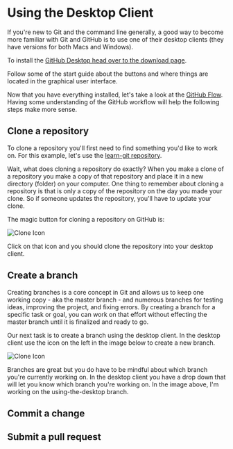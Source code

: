 # Using the Desktop Client 

If you're new to Git and the command line generally, a good way to become more familiar with Git and GitHub is to use one of their desktop clients (they have versions for both Macs and Windows).

To install the [GitHub Desktop head over to the download page](https://desktop.github.com/).

Follow some of the start guide about the buttons and where things are located in the graphical user interface. 

Now that you have everything installed, let's take a look at the [GitHub Flow](https://guides.github.com/introduction/flow/). Having some understanding of the GitHub workflow will help the following steps make more sense. 

## Clone a repository 

To clone a repository you'll first need to find something you'd like to work on. For this example, let's use the [learn-git repository](https://github.com/bulib/learn-git).

Wait, what does cloning a repository do exactly? When you make a clone of a repository you make a copy of that repository and place it in a new directory (folder) on your computer. One thing to remember about cloning a repository is that is only a copy of the repository on the day you made your clone. So if someone updates the repository, you'll have to update your clone. 

The magic button for cloning a repository on GitHub is: 

![Clone Icon](https://raw.githubusercontent.com/bulib/learn-git/using-the-desktop/images/using-the-desktop-clone-icon.png)

Click on that icon and you should clone the repository into your desktop client. 

## Create a branch 

Creating branches is a core concept in Git and allows us to keep one working copy - aka the master branch - and numerous branches for testing ideas, improving the project, and fixing errors. By creating a branch for a specific task or goal, you can work on that effort without effecting the master branch until it is finalized and ready to go. 

Our next task is to create a branch using the desktop client. In the desktop client use the icon on the left in the image below to create a new branch. 

![Clone Icon](https://raw.githubusercontent.com/bulib/learn-git/using-the-desktop/images/using-the-desktop-branches.png)

Branches are great but you do have to be mindful about which branch you're currently working on. In the desktop client you have a drop down that will let you know which branch you're working on. In the image above, I'm working on the using-the-desktop branch. 

## Commit a change 

## Submit a pull request 